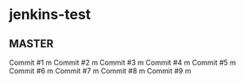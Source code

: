 # jenkins-test
## MASTER

Commit #1 m
Commit #2 m
Commit #3 m
Commit #4 m
Commit #5 m
Commit #6 m
Commit #7 m
Commit #8 m
Commit #9 m
